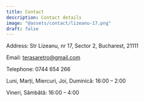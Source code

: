 ```yaml
---
title: Contact
description: Contact details
image: "@assets/contact/lizeanu-17.png"
draft: false
---
```


Address: Str Lizeanu, nr 17, Sector 2, Bucharest, 21111

Email: terasaretro@gmail.com

Telephone: 0744 654 266

Luni, Marți, Miercuri, Joi, Duminică: 16:00 – 2:00

Vineri, Sâmbătă: 16:00 – 4:00
